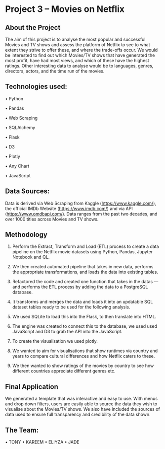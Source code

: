 # Project 3 – Movies on Netflix 

## About the Project

The aim of this project is to analyse the most popular and successful Movies and TV shows and assess the platform of Netflix to see to what extent they strive to offer these, and where the trade-offs occur. We would
be interested to find out which Movies/TV shows that have generated the most profit, have had most views, and which of these have the highest ratings. Other interesting data to analyse would be to languages, genres, directors, actors, and the time run of the movies.


## Technologies used: 

•	Python

•	Pandas

•	Web Scraping

•	SQLAlchemy

•	Flask

•	D3

•	Plotly

•	Any Chart

•	JavaScript


## Data Sources:

Data is derived via Web Scraping from Kaggle (https://www.kaggle.com/), the official IMDb Website
(https://www.imdb.com/) and via API (https://www.omdbapi.com/). Data ranges from the past two decades, and over 1000 titles across Movies and TV shows.

## Methodology

1.	Perform the Extract, Transform and Load (ETL) process to create a data pipeline on the Netflix movie datasets using Python, Pandas, Jupyter Notebook and QL.

2.	We then created automated pipeline that takes in new data, performs the appropriate transformations, and loads the data into existing tables.

3.	Refactored the code and created one function that takes in the datas —and performs the ETL process by adding the data to a PostgreSQL database.

4.	It transforms and merges the data and loads it into an  updatable SQL dataset tables ready to be used for the following analysis.

5.	We used SQLite to load this into the Flask, to then translate into HTML. 

6.	The engine was created to connect this to the database, we used used JavaScript and D3 to grab the API into the JavaScript. 

7.	To create the visualisation we used plotly. 

8.	We wanted to aim for visualisations that show runtimes via country and years to compare cultural differences and how Netflix caters to these. 

9.	We then wanted to show ratings of the movies by country to see how different countries appreciate different genres etc. 


## Final Application 

We generated a template that was interactive and easy to use. With menus and drop down filters, users are easily able to source the data they wish to visualise about the Movies/TV shows. We also have included the sources of data used to ensure full transparency and credibility of the data shown. 


## The Team: 

•	TONY
•	KAREEM
•	ELIYZA
•	JADE
